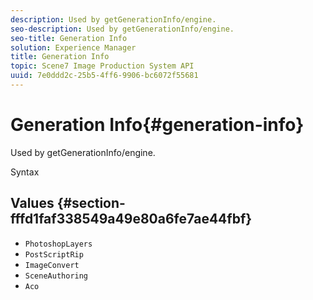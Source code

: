 ```yaml
---
description: Used by getGenerationInfo/engine.
seo-description: Used by getGenerationInfo/engine.
seo-title: Generation Info
solution: Experience Manager
title: Generation Info
topic: Scene7 Image Production System API
uuid: 7e0ddd2c-25b5-4ff6-9906-bc6072f55681
---
```


# Generation Info{#generation-info}

Used by getGenerationInfo/engine.

 Syntax 

## Values {#section-fffd1faf338549a49e80a6fe7ae44fbf}

* `PhotoshopLayers` 
* `PostScriptRip` 
* `ImageConvert` 
* `SceneAuthoring` 
* `Aco`

